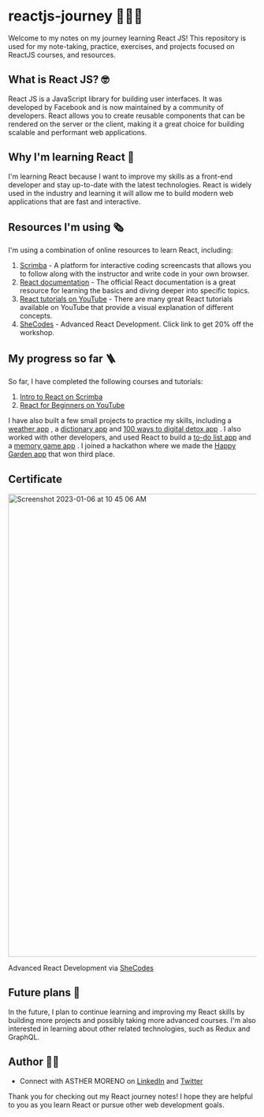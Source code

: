 # reactjs-journey 👩🏼‍💻

Welcome to my notes on my journey learning React JS!
This repository is used for my note-taking, practice, exercises, and projects focused on ReactJS courses, and resources.

## What is React JS? 🤓

React JS is a JavaScript library for building user interfaces. It was developed by Facebook and is now maintained by a community of developers. React allows you to create reusable components that can be rendered on the server or the client, making it a great choice for building scalable and performant web applications.

## Why I'm learning React 📕

I'm learning React because I want to improve my skills as a front-end developer and stay up-to-date with the latest technologies. React is widely used in the industry and learning it will allow me to build modern web applications that are fast and interactive.

## Resources I'm using 🗞️

I'm using a combination of online resources to learn React, including:

1. [Scrimba](https://scrimba.com/dashboard#overview) - A platform for interactive coding screencasts that allows you to follow along with the instructor and write code in your own browser.
2. [React documentation](https://beta.reactjs.org) - The official React documentation is a great resource for learning the basics and diving deeper into specific topics.
3. [React tutorials on YouTube](https://www.youtube.com/results?search_query=react+tutorials) - There are many great React tutorials available on YouTube that provide a visual explanation of different concepts.
4. [SheCodes](https://www.shecodes.io/ashtoyo) - Advanced React Development. Click link to get 20% off the workshop.

## My progress so far 🪜

So far, I have completed the following courses and tutorials:

1. [Intro to React on Scrimba](https://scrimba.com/learn/learnreact)
2. [React for Beginners on YouTube](https://www.youtube.com/watch?v=JPT3bFIwJYA)

I have also built a few small projects to practice my skills, including a [weather app](https://github.com/AshM10/react-weather-app) , a [dictionary app](https://github.com/AshM10/react-dictionary-project) and [100 ways to digital detox app](https://github.com/AshM10/digital-detox) . I also worked with other developers, and used React to build a [to-do list app](https://github.com/explorerdevs/fm-todoist) and a [memory game app](https://github.com/explorerdevs/memory-game) . I joined a hackathon where we made the [Happy Garden app](https://github.com/elsalvadordali/green-smile) that won third place. 

## Certificate

<img width="937" alt="Screenshot 2023-01-06 at 10 45 06 AM" src="https://user-images.githubusercontent.com/89284873/211057859-bd91fbe9-63f2-4d7e-920d-96019370b922.png">

Advanced React Development via [SheCodes](https://www.shecodes.io/certificates/3570072e9356c766630382a6fb401641)

## Future plans 🔭

In the future, I plan to continue learning and improving my React skills by building more projects and possibly taking more advanced courses. I'm also interested in learning about other related technologies, such as Redux and GraphQL.

## Author 👸🏼
- Connect with ASTHER MORENO on [LinkedIn](https://www.linkedin.com/in/asthermoreno10/) and [Twitter](https://twitter.com/sexy_gravy)

Thank you for checking out my React journey notes! I hope they are helpful to you as you learn React or pursue other web development goals.
